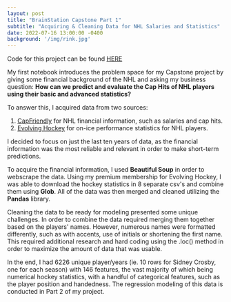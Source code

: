 ```yaml
---
layout: post
title: "BrainStation Capstone Part 1"
subtitle: "Acquiring & Cleaning Data for NHL Salaries and Statistics"
date: 2022-07-16 13:00:00 -0400
background: '/img/rink.jpg'
---
```


Code for this project can be found [HERE](https://github.com/thebrianjohns/hockeycaphits/blob/main/Brian%20Johns%20Capstone%20%231%20-%20Data%20Cleaning.ipynb)

My first notebook introduces the problem space for my Capstone project by giving some financial background of the NHL and asking my business question: **How can we predict and evaluate the Cap Hits of NHL players using their basic and advanced statistics?**

To answer this, I acquired data from two sources:
1. [<u>CapFriendly</u>](https://www.capfriendly.com/) for NHL financial information, such as salaries and cap hits.
2. [<u>Evolving Hockey</u>](https://evolving-hockey.com/) for on-ice performance statistics for NHL players.

I decided to focus on just the last ten years of data, as the financial information was the most reliable and relevant in order to make short-term predictions.

To acquire the financial information, I used **Beautiful Soup** in order to webscrape the data.  Using my premium membership for Evolving Hockey, I was able to download the hockey statistics in 8 separate csv's and combine them using **Glob**.  All of the data was then merged and cleaned utilizing the **Pandas** library.

Cleaning the data to be ready for modeling presented some unique challenges.  In order to combine the data required merging them together based on the players' names.  However, numerous names were formatted differently, such as with accents, use of initials or shortening the first name.  This required additional research and hard coding using the .loc() method in order to maximize the amount of data that was usable.

In the end, I had 6226 unique player/years (ie. 10 rows for Sidney Crosby, one for each season) with 146 features, the vast majority of which being numerical hockey statistics, with a handful of categorical features, such as the player position and handedness.  The regression modeling of this data is conducted in Part 2 of my project.